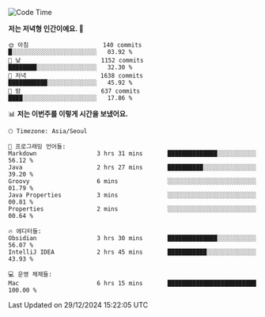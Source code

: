   <!--START_SECTION:waka-->
![Code Time](http://img.shields.io/badge/Code%20Time-454%20hrs%2013%20mins-blue)

**저는 저녁형 인간이에요. 🦉** 

```text
🌞 아침                     140 commits         █░░░░░░░░░░░░░░░░░░░░░░░░   03.92 % 
🌆 낮　                     1152 commits        ████████░░░░░░░░░░░░░░░░░   32.30 % 
🌃 저녁                     1638 commits        ███████████░░░░░░░░░░░░░░   45.92 % 
🌙 밤　                     637 commits         ████░░░░░░░░░░░░░░░░░░░░░   17.86 % 
```


📊 **저는 이번주를 이렇게 시간을 보냈어요.** 

```text
🕑︎ Timezone: Asia/Seoul

💬 프로그래밍 언어들: 
Markdown                 3 hrs 31 mins       ██████████████░░░░░░░░░░░   56.12 % 
Java                     2 hrs 27 mins       ██████████░░░░░░░░░░░░░░░   39.20 % 
Groovy                   6 mins              ░░░░░░░░░░░░░░░░░░░░░░░░░   01.79 % 
Java Properties          3 mins              ░░░░░░░░░░░░░░░░░░░░░░░░░   00.81 % 
Properties               2 mins              ░░░░░░░░░░░░░░░░░░░░░░░░░   00.64 % 

🔥 에디터들: 
Obsidian                 3 hrs 30 mins       ██████████████░░░░░░░░░░░   56.07 % 
IntelliJ IDEA            2 hrs 45 mins       ███████████░░░░░░░░░░░░░░   43.93 % 

💻 운영 체제들: 
Mac                      6 hrs 15 mins       █████████████████████████   100.00 % 
```


 Last Updated on 29/12/2024 15:22:05 UTC
<!--END_SECTION:waka-->
